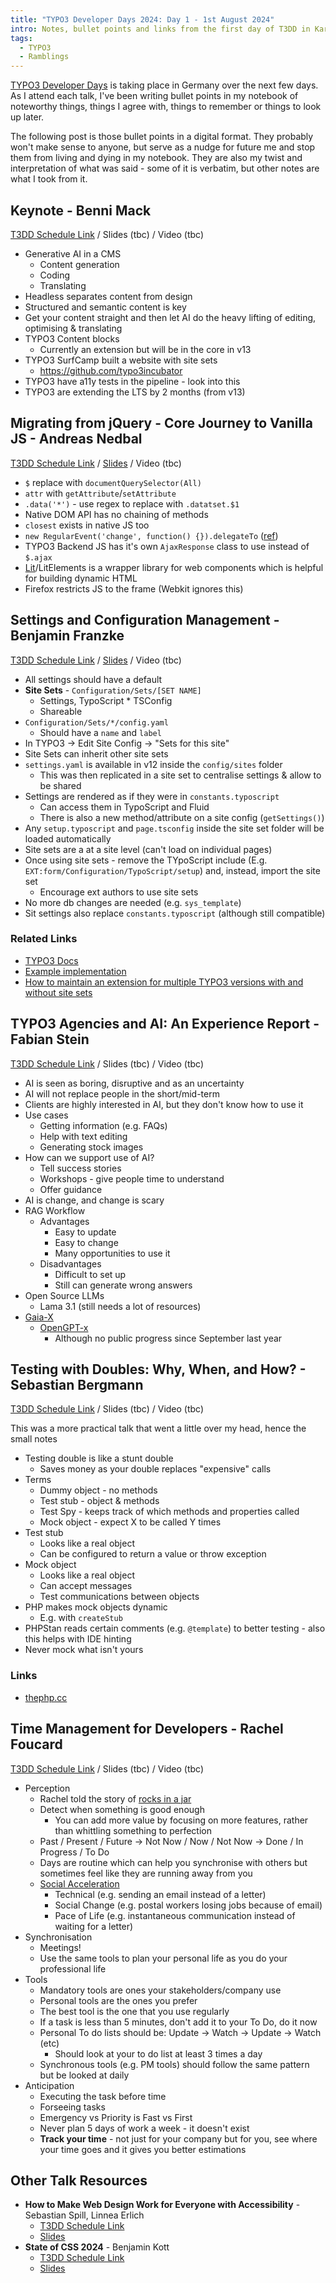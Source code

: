 ```yaml
---
title: "TYPO3 Developer Days 2024: Day 1 - 1st August 2024"
intro: Notes, bullet points and links from the first day of T3DD in Karlsruhe, Germany
tags:
  - TYPO3
  - Ramblings
---
```


[TYPO3 Developer Days](https://t3dd24.typo3.com/) is taking place in Germany over the next few days. As I attend each talk, I've been writing bullet points in my notebook of noteworthy things, things I agree with, things to remember or things to look up later.

The following post is those bullet points in a digital format. They probably won't make sense to anyone, but serve as a nudge for future me and stop them from living and dying in my notebook. They are also my twist and interpretation of what was said - some of it is verbatim, but other notes are what I took from it.

## Keynote - Benni Mack

[T3DD Schedule Link](https://t3dd24.typo3.com/program/sessions/keynote-808) / Slides (tbc) / Video (tbc)

- Generative AI in a CMS
	- Content generation
	- Coding
	- Translating
- Headless separates content from design
- Structured and semantic content is key
- Get your content straight and then let AI do the heavy lifting of editing, optimising & translating
- TYPO3 Content blocks
	- Currently an extension but will be in the core in v13
- TYPO3 SurfCamp built a website with site sets
	- https://github.com/typo3incubator
- TYPO3 have a11y tests in the pipeline - look into this
- TYPO3 are extending the LTS by 2 months (from v13)

## Migrating from jQuery - Core Journey to Vanilla JS - Andreas Nedbal

[T3DD Schedule Link](https://t3dd24.typo3.com/program/sessions/migrating-from-jquery-core-journey-to-vanilla-js-775) / [Slides](https://www.slideshare.net/slideshow/migrating-from-jquery-core-journey-to-vanilla-js/270669719) / Video (tbc)

- `$` replace with `documentQuerySelector(All)`
- `attr` with `getAttribute`/`setAttribute`
- `.data('*')` - use regex to replace with `.datatset.$1`
- Native DOM API has no chaining of methods
- `closest` exists in native JS too
- `new RegularEvent('change', function() {}).delegateTo` ([ref](https://docs.typo3.org/m/typo3/reference-coreapi/main/en-us/ApiOverview/Events/JavaScript/Index.html))
- TYPO3 Backend JS has it's own `AjaxResponse` class to use instead of `$.ajax`
- [Lit](https://lit.dev/)/LitElements is a wrapper library for web components which is helpful for building dynamic HTML
- Firefox restricts JS to the frame (Webkit ignores this)

## Settings and Configuration Management - Benjamin Franzke

[T3DD Schedule Link](https://t3dd24.typo3.com/program/sessions/settings-and-configuration-management-810) / [Slides](https://docs.google.com/presentation/d/11H_FuNmwV-PXeo6AXqBpRSHaw9ANvwZhKjPah830WcY/edit) / Video (tbc)

- All settings should have a default
- **Site Sets** - `Configuration/Sets/[SET NAME]`
	- Settings, TypoScript * TSConfig
	- Shareable
- `Configuration/Sets/*/config.yaml`
	- Should have a `name` and `label`
- In TYPO3 -> Edit Site Config -> "Sets for this site"
- Site Sets can inherit other site sets
- `settings.yaml` is available in v12 inside the `config/sites` folder
	- This was then replicated in a site set to centralise settings & allow to be shared
- Settings are rendered as if they were in `constants.typoscript`
	- Can access them in TypoScript and Fluid
	- There is also a new method/attribute on a site config (`getSettings()`)
- Any `setup.typoscript` and `page.tsconfig` inside the site set folder will be loaded automatically
- Site sets are a at a site level (can't load on individual pages)
- Once using site sets - remove the TYpoScript include (E.g. `EXT:form/Configuration/TypoScript/setup`) and, instead, import the site set
	- Encourage ext authors to use site sets
- No more db changes are needed (e.g. `sys_template`)
- Sit settings also replace `constants.typoscript` (although still compatible)

### Related Links

- [TYPO3 Docs](ttps://docs.typo3.org/m/typo3/tutorial-sitepackage/main/en-us/ExtensionConfiguration/Index.html#site_set)
- [Example implementation](https://packagist.org/packages/t3docs/site-package)
- [How to maintain an extension for multiple TYPO3 versions with and without site sets](https://brotkrueml.dev/how-to-maintain-an-extension-for-multiple-typo3-versions-with-and-without-site-sets/)

## TYPO3 Agencies and AI: An Experience Report - Fabian Stein

[T3DD Schedule Link](https://t3dd24.typo3.com/program/sessions/typo3-agencies-and-ai-an-experience-report-764) / Slides (tbc) / Video (tbc)

- AI is seen as boring, disruptive and as an uncertainty
- AI will not replace people in the short/mid-term
- Clients are highly interested in AI, but they don't know how to use it
- Use cases
	- Getting information (e.g. FAQs)
	- Help with text editing
	- Generating stock images
- How can we support use of AI?
	- Tell success stories
	- Workshops - give people time to understand
	- Offer guidance
- AI is change, and change is scary
- RAG Workflow
	- Advantages
		- Easy to update
		- Easy to change
		- Many opportunities to use it
	- Disadvantages
		- Difficult to set up
		- Still can generate wrong answers
- Open Source LLMs
	- Lama 3.1 (still needs a lot of resources)
- [Gaia-X](https://gaia-x.eu/)
	- [OpenGPT-x](https://opengpt-x.de/en/)
		- Although no public progress since September last year


## Testing with Doubles: Why, When, and How? - Sebastian Bergmann

[T3DD Schedule Link](https://t3dd24.typo3.com/program/sessions/testing-with-doubles-why-when-and-how-777) / Slides (tbc) / Video (tbc)

This was a more practical talk that went a little over my head, hence the small notes

- Testing double is like a stunt double
	- Saves money as your double replaces "expensive" calls
- Terms
	- Dummy object - no methods
	- Test stub - object & methods
	- Test Spy - keeps track of which methods and properties called
	- Mock object - expect X to be called Y times
- Test stub
	- Looks like a real object
	- Can be configured to return a value or throw exception
- Mock object
	- Looks like a real object
	- Can accept messages
	- Test communications between objects
- PHP makes mock objects dynamic
	- E.g. with `createStub`
- PHPStan reads certain comments (e.g. `@template`) to better testing - also this helps with IDE hinting
- Never mock what isn't yours

### Links

- [thephp.cc](https://thephp.cc/)

## Time Management for Developers - Rachel Foucard

[T3DD Schedule Link](https://t3dd24.typo3.com/program/sessions/time-management-for-developers-794) / Slides (tbc) / Video (tbc)

- Perception
	- Rachel told the story of [rocks in a jar](https://www.youtube.com/watch?v=cPgMeKfQFq8)
	- Detect when something is good enough
		- You can add more value by focusing on more features, rather than whittling something to perfection
	- Past / Present / Future -> Not Now / Now / Not Now -> Done / In Progress / To Do
	- Days are routine which can help you synchronise with others but sometimes feel like they are running away from you
	- [Social Acceleration](https://cup.columbia.edu/book/social-acceleration/9780231148344)
		- Technical (e.g. sending an email instead of a letter)
		- Social Change (e.g. postal workers losing jobs because of email)
		- Pace of Life (e.g. instantaneous communication instead of waiting for a letter)
- Synchronisation
	- Meetings!
	- Use the same tools to plan your personal life as you do your professional life
- Tools
	- Mandatory tools are ones your stakeholders/company use
	- Personal tools are the ones you prefer
	- The best tool is the one that you use regularly
	- If a task is less than 5 minutes, don't add it to your To Do, do it now
	- Personal To do lists should be: Update -> Watch -> Update -> Watch (etc)
		- Should look at your to do list at least 3 times a day
	- Synchronous tools (e.g. PM tools) should follow the same pattern but be looked at daily
- Anticipation
	- Executing the task before time
	- Forseeing tasks
	- Emergency vs Priority is Fast vs First
	- Never plan 5 days of work a week - it doesn't exist
	- **Track your time** - not just for your company but for you, see where your time goes and it gives you better estimations

## Other Talk Resources

- **How to Make Web Design Work for Everyone with Accessibility** - Sebastian Spill, Linnea Erlich
	- [T3DD Schedule Link](https://t3dd24.typo3.com/de/programm/sessions/how-to-make-web-design-work-for-everyone-with-accessibility-790)
	- [Slides](https://www.sunzinet.com/hubfs/01.%20Lead%20Magnets/07.%20Pr%C3%A4sentation/T3DD24_Accessibility_Talk_SUNZINET.pdf)
- **State of CSS 2024** - Benjamin Kott
	- [T3DD Schedule Link](https://t3dd24.typo3.com/de/programm/sessions/state-of-css-2024-809)
	- [Slides](https://1drv.ms/b/s!At8IOkyxQ06SvfpFbPFMMCba_-XlQA?e=iR9Zsp)

